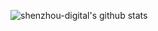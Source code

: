 ![shenzhou-digital's github stats](https://github-readme-stats.vercel.app/api?username=shenzhou-digital)
